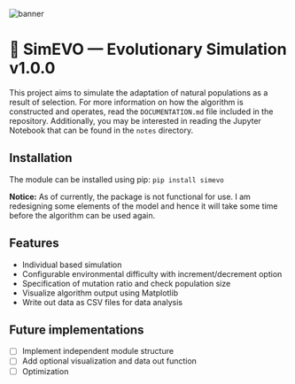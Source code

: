 ![banner](https://user-images.githubusercontent.com/63433562/141667134-85583442-8a07-4706-86f4-36c670276cf0.png)

# 🧬 SimEVO — Evolutionary Simulation v1.0.0
This project aims to simulate the adaptation of natural populations as a result of selection. For more information on how the algorithm is constructed and operates, read the ```DOCUMENTATION.md``` file included in the repository. Additionally, you may be interested in reading the Jupyter Notebook that can be found in the ```notes``` directory.

## Installation
The module can be installed using pip:
```pip install simevo```

**Notice:** As of currently, the package is not functional for use. I am redesigning some elements of the model and hence it will take some time before the algorithm can be used again.

## Features
- Individual based simulation
- Configurable environmental difficulty with increment/decrement option
- Specification of mutation ratio and check population size
- Visualize algorithm output using Matplotlib
- Write out data as CSV files for data analysis

## Future implementations
- [ ] Implement independent module structure
- [ ] Add optional visualization and data out function
- [ ] Optimization
